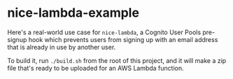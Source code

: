 # nice-lambda-example

Here's a real-world use case for `nice-lambda`, a Cognito User Pools
pre-signup hook which prevents users from signing up with an email
address that is already in use by another user.

To build it, run `./build.sh` from the root of this project, and
it will make a zip file that's ready to be uploaded for an AWS
Lambda function.
